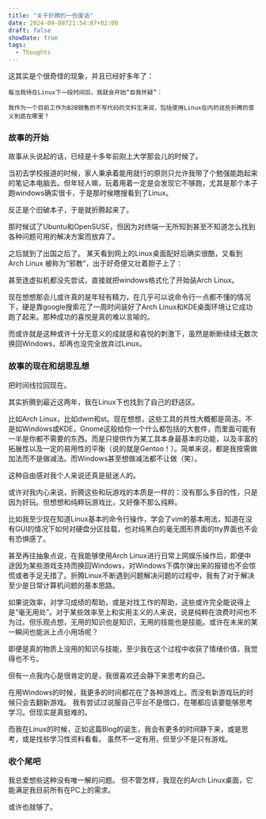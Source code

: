 ```yaml
---
title: "关于折腾的一些废话"
date: 2024-09-08T21:54:07+02:00
draft: false
showDate: true
tags:
  - Thoughts
---
```


这其实是个很奇怪的现象，并且已经好多年了：

```
每当我待在Linux下一段时间后，我就会开始“自我怀疑”：

我作为一个目前工作为B2B销售的不写代码的文科生来说，包括使用Linux在内的这些折腾的意义到底在哪里？
```
### 故事的开始

故事从头说起的话，已经是十多年前刚上大学那会儿的时候了。

当初去学校报道的时候，家人秉承着能用就行的原则只允许我带了个勉强能跑起来的笔记本电脑去。但年轻人嘛，玩着用着一定是会发现它不够跑，尤其是那个本子跑windows确实很卡，于是那时候瞎搜看到了Linux。

反正是个旧破本子，于是就折腾起来了。

那时候试了Ubuntu和OpenSUSE，但因为对终端一无所知到甚至不知道怎么找到各种问题可用的解决方案而放弃了。

之后就到了出国之后了。
某天看到网上的Linux桌面配好后确实很酷，又看到Arch Linux 被称为“邪教”，出于好奇便又壮着胆子上了：

甚至连虚拟机都没先尝试，直接就把windows格式化了开始装Arch Linux。

现在想想那会儿或许真的是年轻有精力，在几乎可以说命令行一点都不懂的情况下，硬是靠google搜索花了一周时间装好了Arch Linux和KDE桌面环境让它成功跑了起来。那种成功的喜悦是真的难以言喻的。

而或许就是这种或许十分无意义的成就感和喜悦的刺激下，虽然是断断续续无数次换回Windows，却再也没完全放弃过Linux。

### 故事的现在和胡思乱想

把时间线拉回现在。

其实折腾到最近这两年，我在Linux下也找到了自己的舒适区。

比如Arch Linux，比如dwm和st。现在想想，这些工具的共性大概都是简洁。不是如Windows或KDE，Gnome这般给你一个什么都包括的大套件，而里面可能有一半是你都不需要的东西。而是只提供作为某工具本身最基本的功能，以及丰富的拓展性以及一定的易用性的平衡（说的就是Gentoo！）。简单来说，都是我按需做加法而不是做减法。而Windows甚至想做减法都不让做（笑）。

这种自由感对我个人来说还真是挺迷人的。

或许对我内心来说，折腾这些和玩游戏的本质是一样的：没有那么多目的性，只是因为好玩。但想想和纯粹玩游戏比，又好像不那么纯粹。

比如我至少现在知道Linux基本的命令行操作，学会了vim的基本用法，知道在没有GUI的情况下如何对硬盘分区挂载，也对纯黑白的毫无图形界面的tty界面也不会有恐惧感了。

甚至再往抽象点说，在我能够使用Arch Linux进行日常上网娱乐操作后，即便中途因为某些游戏支持而换回Windows，对Windows下偶尔弹出来的报错也不会惊慌或者手足无措了。折腾Linux不断遇到问题解决问题的过程中，我有了对于解决至少是日常计算机问题的基本思路。

如果说效率，对学习成绩的帮助，或是对找工作的帮助，这些或许完全能说得上是“毫无用处”。对于某些效率至上和实用主义的人来说，说是纯粹在浪费时间也不为过。但乐观点想，无用的知识也是知识，无用的技能也是技能。或许在未来的某一瞬间也能派上点小用场呢？

即便是真的物质上没用的知识与技能，至少我在这个过程中收获了情绪价值，我觉得也不亏。

但有一点我内心是很肯定的是，我很喜欢还会静下来思考的自己。

在用Windows的时候，我更多的时间都花在了各种游戏上。而没有新游戏玩的时候只会去翻新游戏。
我有尝试过说服自己平台不是借口，在哪都应该要能够思考学习。但现实是真挺难的。

而我在Linux的时候，正如这篇Blog的诞生，我会有更多的时间静下来，或是思考，或是找些学习性资料看看。
虽然不一定有用，但至少不是只有游戏。

### 收个尾吧

我总爱想些这种没有唯一解的问题。
但不管怎样，我现在的Arch Linux桌面，它能满足我目前所有在PC上的需求。

或许也就够了。
